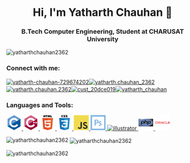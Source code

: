 <!-- ### Hi, I'm Yatharth Chauhan👋

📫 How to reach me: [linkedin - @yatharth-chauhan](https://www.linkedin.com/in/yatharth-chauhan-729674202/) -->

<!--
**YatharthChauhan2362/YatharthChauhan2362** is a ✨ _special_ ✨ repository because its `README.md` (this file) appears on your GitHub profile.

Here are some ideas to get you started:

- 🔭 I’m currently working on ...
- 🌱 I’m currently learning ...
- 👯 I’m looking to collaborate on ...
- 🤔 I’m looking for help with ...
- 💬 Ask me about ...
-
- 😄 Pronouns: ...
- ⚡ Fun fact: ...
-->

<h1 align="center">Hi, I'm Yatharth Chauhan 👋</h1>
<h3 align="center">B.Tech Computer Engineering, Student at CHARUSAT University</h3>

<p align="left"> <img src="https://komarev.com/ghpvc/?username=yatharthchauhan2362&label=Profile%20views&color=0e75b6&style=flat" alt="yatharthchauhan2362" /> </p>

<h3 align="left">Connect with me:</h3>
<p align="left">

<a href="https://linkedin.com/in/yatharth-chauhan-729674202" target="blank"><img align="center" src="https://raw.githubusercontent.com/rahuldkjain/github-profile-readme-generator/master/src/images/icons/Social/linked-in-alt.svg" alt="yatharth-chauhan-729674202" height="30" width="40" /></a><a href="https://instagram.com/yatharth.chauhan_2362" target="blank"><img align="center" src="https://raw.githubusercontent.com/rahuldkjain/github-profile-readme-generator/master/src/images/icons/Social/instagram.svg" alt="yatharth.chauhan_2362" height="30" width="40" /></a><a href="https://fb.com/yatharth.chauhan.2362" target="blank"><img align="center" src="https://raw.githubusercontent.com/rahuldkjain/github-profile-readme-generator/master/src/images/icons/Social/facebook.svg" alt="yatharth.chauhan.2362" height="30" width="40" /></a><a href="https://www.codechef.com/users/cust_20dce019" target="blank"><img align="center" src="https://cdn.jsdelivr.net/npm/simple-icons@3.1.0/icons/codechef.svg" alt="cust_20dce019" height="30" width="40" /></a><a href="https://www.hackerrank.com/yatharth_chauhan" target="blank"><img align="center" src="https://raw.githubusercontent.com/rahuldkjain/github-profile-readme-generator/master/src/images/icons/Social/hackerrank.svg" alt="yatharth_chauhan" height="30" width="40" /></a>

</p>

<h3 align="left">Languages and Tools:</h3>
<p align="left">

<a href="https://www.cprogramming.com/" target="_blank" rel="noreferrer"> <img src="https://raw.githubusercontent.com/devicons/devicon/master/icons/c/c-original.svg" alt="c" width="40" height="40"/> </a><a href="https://www.w3schools.com/cpp/" target="_blank" rel="noreferrer"> <img src="https://raw.githubusercontent.com/devicons/devicon/master/icons/cplusplus/cplusplus-original.svg" alt="cplusplus" width="40" height="40"/> </a>
<a href="https://www.w3.org/html/" target="_blank" rel="noreferrer"> <img src="https://raw.githubusercontent.com/devicons/devicon/master/icons/html5/html5-original-wordmark.svg" alt="html5" width="40" height="40"/> </a>
<a href="https://www.w3schools.com/css/" target="_blank" rel="noreferrer"> <img src="https://raw.githubusercontent.com/devicons/devicon/master/icons/css3/css3-original-wordmark.svg" alt="css3" width="40" height="40"/> </a>
<a href="https://developer.mozilla.org/en-US/docs/Web/JavaScript" target="_blank" rel="noreferrer"> <img src="https://raw.githubusercontent.com/devicons/devicon/master/icons/javascript/javascript-original.svg" alt="javascript" width="40" height="40"/> </a>
<a href="https://www.photoshop.com/en" target="_blank" rel="noreferrer"> <img src="https://raw.githubusercontent.com/devicons/devicon/master/icons/photoshop/photoshop-line.svg" alt="photoshop" width="40" height="40"/> </a>
<a href="https://www.adobe.com/in/products/illustrator.html" target="_blank" rel="noreferrer"> <img src="https://www.vectorlogo.zone/logos/adobe_illustrator/adobe_illustrator-icon.svg" alt="illustrator" width="40" height="40"/> </a>
<a href="https://www.php.net" target="_blank" rel="noreferrer">
<img src="https://raw.githubusercontent.com/devicons/devicon/master/icons/php/php-original.svg" alt="php" width="40" height="40"/>
<a href="https://www.oracle.com/" target="_blank" rel="noreferrer"> <img src="https://raw.githubusercontent.com/devicons/devicon/master/icons/oracle/oracle-original.svg" alt="oracle" width="40" height="40"/> </a>
</a>

</p><p></p><img align="left" src="https://github-readme-stats.vercel.app/api/top-langs?username=yatharthchauhan2362&show_icons=true&locale=en&layout=compact" alt="yatharthchauhan2362" /></p>

<p>&nbsp;<img align="center" src="https://github-readme-stats.vercel.app/api?username=yatharthchauhan2362&show_icons=true&locale=en" alt="yatharthchauhan2362" /></p>

<p><img align="center" src="https://github-readme-streak-stats.herokuapp.com/?user=yatharthchauhan2362&" alt="yatharthchauhan2362" /></p>
